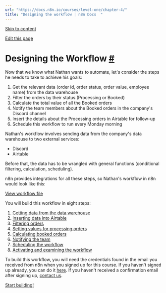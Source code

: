```yaml
---
url: "https://docs.n8n.io/courses/level-one/chapter-4/"
title: "Designing the workflow | n8n Docs  "
---
```


[Skip to content](https://docs.n8n.io/courses/level-one/chapter-4/#designing-the-workflow)

[Edit this page](https://github.com/n8n-io/n8n-docs/edit/main/docs/courses/level-one/chapter-4.md "Edit this page")

# Designing the Workflow [\#](https://docs.n8n.io/courses/level-one/chapter-4/\#designing-the-workflow "Permanent link")

Now that we know what Nathan wants to automate, let's consider the steps he needs to take to achieve his goals:

1. Get the relevant data (order id, order status, order value, employee name) from the data warehouse
2. Filter the orders by their status (Processing or Booked)
3. Calculate the total value of all the Booked orders
4. Notify the team members about the Booked orders in the company's Discord channel
5. Insert the details about the Processing orders in Airtable for follow-up
6. Schedule this workflow to run every Monday morning

Nathan's workflow involves sending data from the company's data warehouse to two external services:

- Discord
- Airtable

Before that, the data has to be wrangled with general functions (conditional filtering, calculation, scheduling).

n8n provides integrations for all these steps, so Nathan's workflow in n8n would look like this:

[View workflow file](https://docs.n8n.io/_workflows//courses/level-one/finished.json)

You will build this workflow in eight steps:

1. [Getting data from the data warehouse](https://docs.n8n.io/courses/level-one/chapter-5/chapter-5.1/)
2. [Inserting data into Airtable](https://docs.n8n.io/courses/level-one/chapter-5/chapter-5.2/)
3. [Filtering orders](https://docs.n8n.io/courses/level-one/chapter-5/chapter-5.3/)
4. [Setting values for processing orders](https://docs.n8n.io/courses/level-one/chapter-5/chapter-5.4/)
5. [Calculating booked orders](https://docs.n8n.io/courses/level-one/chapter-5/chapter-5.5/)
6. [Notifying the team](https://docs.n8n.io/courses/level-one/chapter-5/chapter-5.6/)
7. [Scheduling the workflow](https://docs.n8n.io/courses/level-one/chapter-5/chapter-5.7/)
8. [Activating and examining the workflow](https://docs.n8n.io/courses/level-one/chapter-5/chapter-5.8/)

To build this workflow, you will need the credentials found in the email you received from n8n when you signed up for this course. If you haven't signed up already, you can do it [here](https://n8n-community.typeform.com/to/PDEMrevI?typeform-source=127.0.0.1). If you haven't received a confirmation email after signing up, [contact us](mailto:help@n8n.io).

[Start building!](https://docs.n8n.io/courses/level-one/chapter-5/chapter-5.1/)